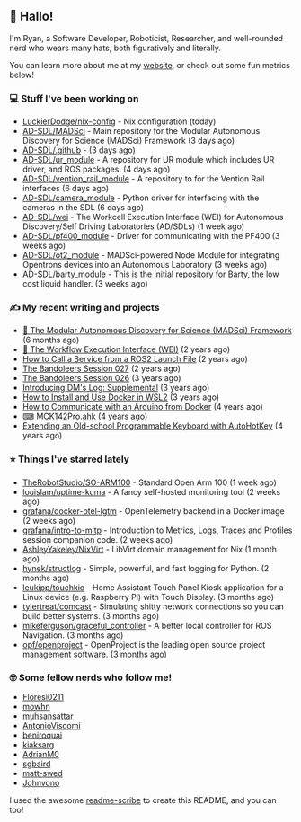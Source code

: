 ## 👋 Hallo!

I'm Ryan, a Software Developer, Roboticist, Researcher, and well-rounded nerd who wears many hats, both figuratively and literally.

You can learn more about me at my [website](https://ryandlewis.dev), or check out some fun metrics below!

### 💻 Stuff I've been working on

- [LuckierDodge/nix-config](https://github.com/LuckierDodge/nix-config) - Nix configuration (today)
- [AD-SDL/MADSci](https://github.com/AD-SDL/MADSci) - Main repository for the Modular Autonomous Discovery for Science (MADSci) Framework (3 days ago)
- [AD-SDL/.github](https://github.com/AD-SDL/.github) -  (3 days ago)
- [AD-SDL/ur_module](https://github.com/AD-SDL/ur_module) - A repository for UR module which includes UR driver, and ROS packages. (4 days ago)
- [AD-SDL/vention_rail_module](https://github.com/AD-SDL/vention_rail_module) - A repository to for the Vention Rail interfaces (6 days ago)
- [AD-SDL/camera_module](https://github.com/AD-SDL/camera_module) - Python driver for interfacing with the cameras in the SDL (6 days ago)
- [AD-SDL/wei](https://github.com/AD-SDL/wei) - The Workcell Execution Interface (WEI) for Autonomous Discovery/Self Driving Laboratories (AD/SDLs) (1 week ago)
- [AD-SDL/pf400_module](https://github.com/AD-SDL/pf400_module) - Driver for communicating with the PF400  (3 weeks ago)
- [AD-SDL/ot2_module](https://github.com/AD-SDL/ot2_module) - MADSci-powered Node Module for integrating Opentrons devices into an Autonomous Laboratory (3 weeks ago)
- [AD-SDL/barty_module](https://github.com/AD-SDL/barty_module) - This is the initial repository for Barty, the low cost liquid handler. (3 weeks ago)

### ✍ My recent writing and projects

- [🦑 The Modular Autonomous Discovery for Science (MADSci) Framework](https://ryandlewis.dev/projects/madsci/) (6 months ago)
- [🧪 The Workflow Execution Interface (WEI)](https://ryandlewis.dev/projects/wei/) (2 years ago)
- [How to Call a Service from a ROS2 Launch File](https://ryandlewis.dev/posts/callserviceinros2launch/) (2 years ago)
- [The Bandoleers Session 027](https://ryandlewis.dev/posts/ttrpg/thebandoleers027/) (2 years ago)
- [The Bandoleers Session 026](https://ryandlewis.dev/posts/ttrpg/thebandoleers026/) (3 years ago)
- [Introducing DM&#39;s Log: Supplemental](https://ryandlewis.dev/posts/ttrpg/introducingdmslog/) (3 years ago)
- [How to Install and Use Docker in WSL2](https://ryandlewis.dev/posts/howtowsldocker/) (3 years ago)
- [How to Communicate with an Arduino from Docker](https://ryandlewis.dev/posts/howtoarduinodocker/) (4 years ago)
- [⌨ MCK142Pro.ahk](https://ryandlewis.dev/projects/mck142pro/) (4 years ago)
- [Extending an Old-school Programmable Keyboard with AutoHotKey](https://ryandlewis.dev/posts/mck142pro/) (4 years ago)

### ⭐ Things I've starred lately

- [TheRobotStudio/SO-ARM100](https://github.com/TheRobotStudio/SO-ARM100) - Standard Open Arm 100 (1 week ago)
- [louislam/uptime-kuma](https://github.com/louislam/uptime-kuma) - A fancy self-hosted monitoring tool (2 weeks ago)
- [grafana/docker-otel-lgtm](https://github.com/grafana/docker-otel-lgtm) - OpenTelemetry backend in a Docker image (2 weeks ago)
- [grafana/intro-to-mltp](https://github.com/grafana/intro-to-mltp) - Introduction to Metrics, Logs, Traces and Profiles session companion code. (2 weeks ago)
- [AshleyYakeley/NixVirt](https://github.com/AshleyYakeley/NixVirt) - LibVirt domain management for Nix (1 month ago)
- [hynek/structlog](https://github.com/hynek/structlog) - Simple, powerful, and fast logging for Python. (2 months ago)
- [leukipp/touchkio](https://github.com/leukipp/touchkio) - Home Assistant Touch Panel Kiosk application for a Linux device (e.g. Raspberry Pi) with Touch Display. (3 months ago)
- [tylertreat/comcast](https://github.com/tylertreat/comcast) - Simulating shitty network connections so you can build better systems. (3 months ago)
- [mikeferguson/graceful_controller](https://github.com/mikeferguson/graceful_controller) - A better local controller for ROS Navigation. (3 months ago)
- [opf/openproject](https://github.com/opf/openproject) - OpenProject is the leading open source project management software. (3 months ago)

### 🤓 Some fellow nerds who follow me!

- [Floresi0211](https://github.com/Floresi0211)
- [mowhn](https://github.com/mowhn)
- [muhsansattar](https://github.com/muhsansattar)
- [AntonioViscomi](https://github.com/AntonioViscomi)
- [beniroquai](https://github.com/beniroquai)
- [kiaksarg](https://github.com/kiaksarg)
- [AdrianM0](https://github.com/AdrianM0)
- [sgbaird](https://github.com/sgbaird)
- [matt-swed](https://github.com/matt-swed)
- [Johnvono](https://github.com/Johnvono)

I used the awesome [readme-scribe](https://github.com/muesli/readme-scribe) to create this README, and you can too!
